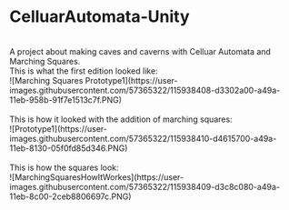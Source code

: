 # CelluarAutomata-Unity
<br/>
A project about making caves and caverns with Celluar Automata and Marching Squares.
<br/> 
This is what the first edition looked like:
<br/>
![Marching Squares Prototype1](https://user-images.githubusercontent.com/57365322/115938408-d3302a00-a49a-11eb-958b-91f7e1513c7f.PNG)
<br/>
<br/>
This is how it looked with the addition of marching squares:
<br/>
![Prototype1](https://user-images.githubusercontent.com/57365322/115938410-d4615700-a49a-11eb-8130-05f0fd85d346.PNG)
<br/>
<br/>
This is how the squares look:
<br/>
![MarchingSquaresHowItWorkes](https://user-images.githubusercontent.com/57365322/115938409-d3c8c080-a49a-11eb-8c00-2ceb8806697c.PNG)
<br/>
<br/>

